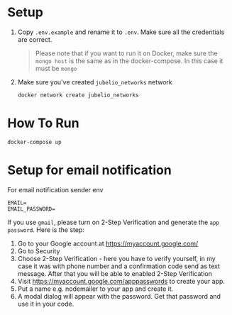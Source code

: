 
# Setup
1. Copy `.env.example` and rename it to `.env`. Make sure all the credentials are correct. 
    > Please note that if you want to run it on Docker, make sure the `mongo host` is the 
    > same as in the docker-compose. In this case it must be `mongo`
2. Make sure you've created `jubelio_networks` network
    ```
    docker network create jubelio_networks
    ```

# How To Run
```
docker-compose up
```

# Setup for email notification
For email notification sender env
```
EMAIL=
EMAIL_PASSWORD=
```
If you use `gmail`, please turn on 2-Step Verification and generate the `app password`. Here is the step:
1. Go to your Google account at https://myaccount.google.com/
2. Go to Security
3. Choose 2-Step Verification - here you have to verify yourself, in my case it was with phone number and a confirmation code send as text message. After that you will be able to enabled 2-Step Verification
4. Visit https://myaccount.google.com/apppasswords to create your app.
5. Put a name e.g. nodemailer to your app and create it.
6. A modal dialog will appear with the password. Get that password and use it in your code.


